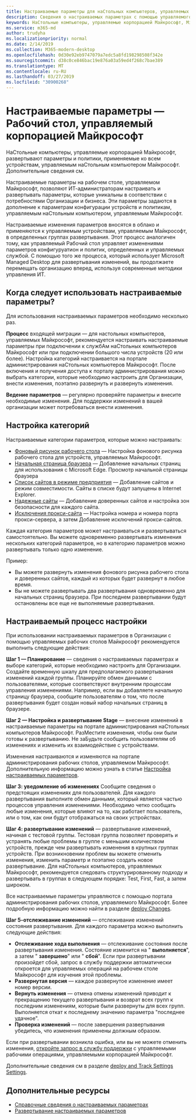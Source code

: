 ```yaml
---
title: Настраиваемые параметры для наСтольных компьютеров, управляемых Майкрософт
description: Сведения о настраиваемых параметрах с помощью управляемого рабочего стола Майкрософт
keywords: НаСтольные компьютеры, управляемые корпорацией Майкрософт, Microsoft 365, служба, документация, параметры, настраиваемые параметры
ms.service: m365-md
author: trudyha
ms.localizationpriority: normal
ms.date: 2/14/2019
ms.collection: M365-modern-desktop
ms.openlocfilehash: 0d30e92eb9747079a7edc5a8fd198298508f342e
ms.sourcegitcommit: d38c0ce846bac19e876a03a59ed4f268c7bae389
ms.translationtype: MT
ms.contentlocale: ru-RU
ms.lasthandoff: 03/27/2019
ms.locfileid: "30900268"
---
```

# <a name="configurable-settings---microsoft-managed-desktop"></a>Настраиваемые параметры — Рабочий стол, управляемый корпорацией Майкрософт

НаСтольные компьютеры, управляемые корпорацией Майкрософт, развертывают параметры и политики, применяемые ко всем устройствам, управляемым наСтольным компьютером Майкрософт. Дополнительные сведения см. [](../service-description/device-policies.md)

Настраиваемые параметры на рабочем столе, управляемом Майкрософт, позволяют ИТ-администраторам настраивать и развертывать параметры, которые уникальны в соответствии с потребностями Организации и бизнеса. Эти параметры задаются в дополнение к параметрам конфигурации устройств и политикам, управляемым наСтольным компьютером, управляемым Майкрософт.  

Настраиваемые изменения параметров вносятся в облако и применяются к управляемым устройствам, управляемым Майкрософт, в определенных группах развертывания. Этот процесс аналогичен тому, как управляемый Рабочий стол управляет изменениями параметров конфигуруатион и политик, определенных и управляемых службой. С помощью того же процесса, который использует Microsoft Managed Desktop для развертывания изменений, вы продолжаете перемещать организацию вперед, используя современные методики управления ИТ.

## <a name="when-to-use-configurable-settings"></a>Когда следует использовать настраиваемые параметры?

Для использования настраиваемых параметров необходимо несколько раз. 

**Процесс** входящей миграции — для настольных компьютеров, управляемых Майкрософт, рекомендуется настраивать настраиваемые параметры при подключении к службАм наСтольных компьютеров Майкрософт или при подключении большого числа устройств (20 или более). Настройка категорий настраивается на портале администрирования наСтольных компьютеров Майкрософт. После включения и получения доступа к порталу администрирования можно выбрать категории, которые необходимо настроить для Организации, внести изменения, поэтапно развернуть и развернуть изменения.

**Ведение параметров** — регулярно проверяйте параметры и внесите необходимые изменения. Для поддержки изменений в вашей организации может потребоваться внести изменения.   

## <a name="setting-categories"></a>Настройка категорий

Настраиваемые категории параметров, которые можно настраивать:
- [Фоновый рисунок рабочего стола](config-setting-ref.md#desktop-background-picture) — Настройка фонового рисунка рабочего стола для устройств, управляемых Майкрософт. 
- [Начальная страница браузера](config-setting-ref.md#browser-start-pages) — Добавление начальных страниц для использования с Microsoft Edge. Просмотр начальной страницы браузера
- [Список сайтов в режиме предприятия](config-setting-ref.md#enterprise-mode-site-list-location) — Добавление сайтов и режим совместимости. Сайты в списке будут запущены в Internet Explorer. 
- [Надежные сайты](config-setting-ref.md#trusted-sites) — Добавление доверенных сайтов и настройка зон безопасности для каждого сайта. 
- [Исключения прокси-сайта](config-setting-ref.md#proxy) — Настройка номера и номера порта прокси-сервера, а затем Добавление исключений прокси-сайтов.

Каждая категория параметров может настраиваться и развертываться самостоятельно. Вы можете одновременно развертывать изменения нескольких категорий параметров, но в категорию параметров можно развертывать только одно изменение.

Пример:
- Вы можете развернуть изменения фонового рисунка рабочего стола и доверенных сайтов, каждый из которых будет развернут в любое время. 
- Вы не можете развертывать два развертывания одновременно для начальных страниц браузера. При последнем развертывании будут остановлены все еще не выполняемые развертывания.

## <a name="configurable-setting-process"></a>Настраиваемый процесс настройки

При использовании настраиваемых параметров в Организации с помощью управляемых рабочих столов Майкрософт рекомендуется выполнить следующие действия:

**Шаг 1 — Планирование** — сведения о настраиваемых параметрах и выборе категорий, которые необходимо настроить для Организации. Создайте временную шкалу для предполагаемого развертывания изменений каждой группы. Планируйте обмен данными с пользователями, которые соответствуют внутренним процессам управления изменениями. Например, если вы добавляете начальную страницу браузера, сообщите пользователям о том, что после развертывания будет создан новый набор начальных страниц в браузере.  

**Шаг 2 — Настройка и развертывание Stage** — внесение изменений в настраиваемые параметры на портале администрирования наСтольных компьютеров Майкрософт. РазМестите изменения, чтобы они были готовы к развертыванию. Не заБудьте сообщить пользователям об изменениях и изменить их взаимодействие с устройствами.   

Изменения настраиваются и изменяются на портале администрирования рабочих столов, управляемом Майкрософт. Дополнительную информацию можно узнать в статье [Настройка настраиваемых параметров](config-setting-ref.md). 

**Шаг 3: уведомление об изменениях** Сообщите сведения о предстоящих изменениях для пользователей. Для каждого развертывания выполните обмен данными, который является частью процессов управления изменениями. Необходимо четко сообщать любые изменения, которые влияют на то, как работает пользователь, или о том, как они будут отображаться на своих устройствах.

**Шаг 4: развертывание изменений** — развертывание изменений, начиная с тестовой группы. Тестовая группа позволяет проверять и устранять любые проблемы в группе с меньшим количеством устройств, прежде чем развертывать изменения в крупных группах устройств. При возникновении проблем вы можете отменить изменения, изменить параметр и поэтапно создать новое развертывание. Для наСтольных компьютеров, управляемых Майкрософт, рекомендуется следовать структурированному подходу и развертывать в группах в следующем порядке: Test, First, Fast, а затем широком.   

Все настраиваемые параметры управляются с помощью портала администрирования рабочих столов, управляемого Майкрософт. Более подробную информацию можно найти в разделе [deploy Changes](config-setting-deploy.md). 

**Шаг 5-отслеживание изменений** — отслеживание изменений состояния развертывания. Для каждого параметра можно выполнить следующие действия:
- **Отслеживание хода выполнения** — отслеживание состояния после развертывания изменения. Состояние изменится на " **выполняется**", а затем " **завершено**" или " **сбой**". Если при развертывании произойдет сбой, запрос в службу поддержки автоматически откроется для управляемых операций на рабочем столе Майкрософт для изучения этой проблемы.  
- **Развернутая версия** — каждое развернутое изменение имеет номер версии.
- **Вернуть изменения** — отмена отмены изменений приводит к прекращению текущего развертывания и возврат всех групп к последним изменениям, которые были развернуты для всех групп. Выполняется откат к последнему значению параметра "последнее удачное".
- **Проверка изменений** — после завершения развертывания убедитесь, что изменения применены должным образом.  

Если при развертывании возникла ошибка, или вы не можете отменить изменения, [откройте запрос в службу поддержки](admin-support.md) с управляемыми рабочими операциями, управляемыми корпорацией Майкрософт. 

Дополнительные сведения см в разделе [deploy and Track Settings Settings](config-setting-deploy.md).

## <a name="additional-resources"></a>Дополнительные ресурсы
- [Справочные сведения о настраиваемых параметрах](config-setting-ref.md) 
- [Развертывание настраиваемых параметров](config-setting-deploy.md) 
